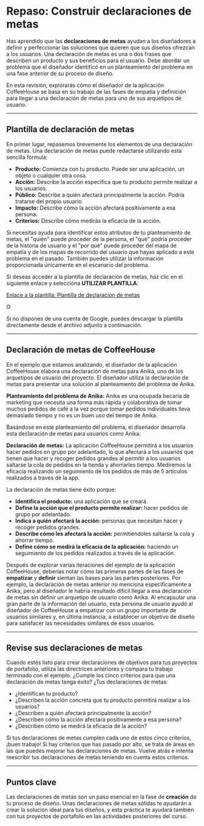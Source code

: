 # Repaso: Construir declaraciones de metas

Has aprendido que las **declaraciones de metas** ayudan a los diseñadores a definir y perfeccionar las soluciones que quieren que sus diseños ofrezcan a los usuarios. Una declaración de metas es una o dos frases que describen un producto y sus beneficios para el usuario. Debe abordar un problema que el diseñador identificó en un planteamiento del problema en una fase anterior de su proceso de diseño.

En esta revisión, explorarás cómo el diseñador de la aplicación CoffeeHouse se basa en su trabajo de las fases de empatía y definición para llegar a una declaración de metas para uno de sus arquetipos de usuario.

---

## Plantilla de declaración de metas

En primer lugar, repasemos brevemente los elementos de una declaración de metas. Una declaración de metas puede redactarse utilizando esta sencilla fórmula:

* **Producto:** Comienza con tu producto. Puede ser una aplicación, un objeto o cualquier otra cosa.
* **Acción:** Describe la acción específica que tu producto permite realizar a los usuarios.
* **Público:** Describe a quién afectará principalmente la acción. Podría tratarse del propio usuario.
* **Impacto:** Describe cómo la acción afectará positivamente a esa persona.
* **Criterios:** Describe cómo medirás la eficacia de la acción.

Si necesitas ayuda para identificar estos atributos de tu planteamiento de metas, el "quién" puede proceder de la persona, el "qué" podría proceder de la historia de usuario y el "por qué" puede proceder del mapa de empatía y de los mapas de recorrido del usuario que hayas aplicado a este problema en el pasado. También puedes utilizar la información proporcionada únicamente en el escenario del problema.

Si deseas acceder a la plantilla de declaración de metas, haz clic en el siguiente enlace y selecciona **UTILIZAR PLANTILLA**:

[Enlace a la plantilla: Plantilla de declaración de metas](https://docs.google.com/document/d/1X50-2Y0Q9-Yp0w-5-C5k7f4t5-Y0Q9-Yp0w-5-C5k7f4t5-Y0Q9-Yp0w-5-C5k7f4t5-Y0Q9-Yp0w-5-C5k7f4t5-Y0Q9-Yp0w-5-C5k7f4t5/template/preview)

O

Si no dispones de una cuenta de Google, puedes descargar la plantilla directamente desde el archivo adjunto a continuación.

---

## Declaración de metas de CoffeeHouse

En el ejemplo que estamos analizando, el diseñador de la aplicación CoffeeHouse elabora una declaración de metas para Anika, uno de los arquetipos de usuario del proyecto. El diseñador utiliza la declaración de metas para presentar una solución al planteamiento del problema de Anika.

**Planteamiento del problema de Anika:** Anika es una ocupada becaria de marketing que necesita una forma más rápida y colaborativa de tomar muchos pedidos de café a la vez porque tomar pedidos individuales lleva demasiado tiempo y no es un buen uso del tiempo de Anika.

Basándose en este planteamiento del problema, el diseñador desarrolla esta declaración de metas para usuarios como Anika:

**Declaración de metas:** La aplicación CoffeeHouse permitirá a los usuarios hacer pedidos en grupo por adelantado, lo que afectará a los usuarios que tienen que hacer y recoger pedidos grandes al permitir a los usuarios saltarse la cola de pedidos en la tienda y ahorrarles tiempo. Mediremos la eficacia realizando un seguimiento de los pedidos de más de 5 artículos realizados a través de la app.

La declaración de metas tiene éxito porque:

* **Identifica el producto:** una aplicación que se creará.
* **Define la acción que el producto permite realizar:** hacer pedidos de grupo por adelantado.
* **Indica a quién afectará la acción:** personas que necesitan hacer y recoger pedidos grandes.
* **Describe cómo les afectará la acción:** permitiéndoles saltarse la cola y ahorrar tiempo.
* **Define cómo se medirá la eficacia de la aplicación:** haciendo un seguimiento de los pedidos realizados a través de la aplicación.

Después de explorar varias iteraciones del ejemplo de la aplicación CoffeeHouse, deberías notar cómo las primeras partes de las fases de **empatizar** y **definir** sientan las bases para las partes posteriores. Por ejemplo, la declaración de metas anterior no menciona específicamente a Anika, pero al diseñador le habría resultado difícil llegar a esa declaración de metas sin definir un arquetipo de usuario como Anika. Al encapsular una gran parte de la información del usuario, esta persona de usuario ayudó al diseñador de CoffeeHouse a empatizar con un grupo importante de usuarios similares y, en última instancia, a establecer un objetivo de diseño para satisfacer las necesidades similares de esos usuarios.

---

## Revise sus declaraciones de metas

Cuando estés listo para crear declaraciones de objetivos para tus proyectos de portafolio, utiliza las directrices anteriores y compara tu trabajo terminado con el ejemplo. ¿Cumple los cinco criterios para que una declaración de metas tenga éxito? ¿Tus declaraciones de metas:

* ¿Identifican tu producto?
* ¿Describen la acción concreta que tu producto permitirá realizar a los usuarios?
* ¿Describen a quién afectará principalmente la acción?
* ¿Describen cómo la acción afectará positivamente a esa persona?
* ¿Describen cómo se medirá la eficacia de la acción?

Si tus declaraciones de metas cumplen cada uno de estos cinco criterios, ¡buen trabajo! Si hay criterios que has pasado por alto, se trata de áreas en las que puedes mejorar tus declaraciones de metas. Vuelve atrás e intenta reescribir tus declaraciones de metas teniendo en cuenta estos criterios.

---

## Puntos clave

Las declaraciones de metas son un paso esencial en la fase de **creación** de tu proceso de diseño. Unas declaraciones de metas sólidas te ayudarán a crear la solución ideal para tus diseños, y esta práctica te ayudará también con tus proyectos de portafolio en las actividades posteriores del curso.

